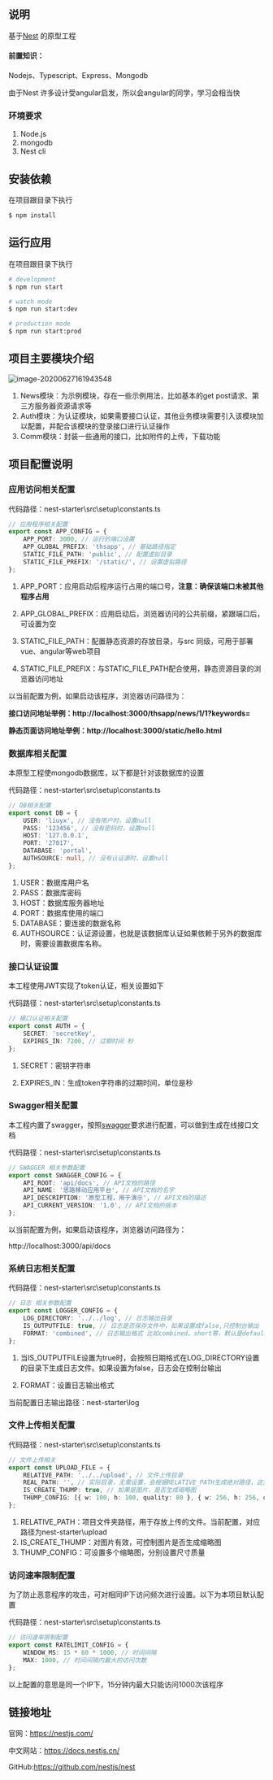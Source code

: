 ## 说明

基于[Nest](https://github.com/nestjs/nest) 的原型工程

#### 前置知识：

Nodejs、Typescript、Express、Mongodb

由于Nest 许多设计受angular启发，所以会angular的同学，学习会相当快

### 环境要求

1. Node.js
2. mongodb
3. Nest cli

## 安装依赖

在项目跟目录下执行

```bash
$ npm install
```

## 运行应用

在项目跟目录下执行

```bash
# development
$ npm run start

# watch mode
$ npm run start:dev

# production mode
$ npm run start:prod
```

## 项目主要模块介绍

![image-20200627161943548](D:\workproject\nestjs\nest-starter\README.assets\image-20200627161943548.png)

1. News模块：为示例模块，存在一些示例用法，比如基本的get post请求、第三方服务器资源请求等
2. Auth模块：为认证模块，如果需要接口认证，其他业务模块需要引入该模块加以配置，并配合该模块的登录接口进行认证操作
3. Comm模块：封装一些通用的接口，比如附件的上传，下载功能

## 项目配置说明

### 应用访问相关配置

代码路径：nest-starter\src\setup\constants.ts

```typescript
// 应用程序相关配置
export const APP_CONFIG = {
    APP_PORT: 3000, // 运行的端口设置
    APP_GLOBAL_PREFIX: 'thsapp', // 基础路径指定
    STATIC_FILE_PATH: 'public', // 配置虚拟目录
    STATIC_FILE_PREFIX: '/static/', // 设置虚拟路径
};
```

1. APP_PORT：应用启动后程序运行占用的端口号，**注意：确保该端口未被其他程序占用**

2. APP_GLOBAL_PREFIX：应用启动后，浏览器访问的公共前缀，紧跟端口后，可设置为空

3. STATIC_FILE_PATH：配置静态资源的存放目录，与src 同级，可用于部署vue、angular等web项目

4. STATIC_FILE_PREFIX：与STATIC_FILE_PATH配合使用，静态资源目录的浏览器访问地址

以当前配置为例，如果启动该程序，浏览器访问路径为：

**接口访问地址举例：http://localhost:3000/thsapp/news/1/1?keywords=**

**静态页面访问地址举例：http://localhost:3000/static/hello.html**

 ### 数据库相关配置 

本原型工程使mongodb数据库，以下都是针对该数据库的设置

 代码路径：nest-starter\src\setup\constants.ts

```typescript
// DB相关配置
export const DB = {
    USER: 'liuyx', // 没有用户时，设置null
    PASS: '123456', // 没有密码时，设置null
    HOST: '127.0.0.1',
    PORT: '27017',
    DATABASE: 'portal',
    AUTHSOURCE: null, // 没有认证源时，设置null
};
```

1. USER：数据库用户名
2. PASS：数据库密码
3. HOST：数据库服务器地址
4. PORT：数据库使用的端口
5. DATABASE：要连接的数据名称
6. AUTHSOURCE：认证源设置，也就是该数据库认证如果依赖于另外的数据库时，需要设置数据库名称。

### 接口认证设置

本工程使用JWT实现了token认证，相关设置如下

代码路径：nest-starter\src\setup\constants.ts

```typescript
// 接口认证相关配置
export const AUTH = {
    SECRET: 'secretKey',
    EXPIRES_IN: 7200, // 过期时间 秒
};
```

1. SECRET：密钥字符串

2. EXPIRES_IN：生成token字符串的过期时间，单位是秒

### Swagger相关配置
本工程内置了swagger，按照[swagger](https://www.npmjs.com/package/@nestjs/swagger)要求进行配置，可以做到生成在线接口文档

代码路径：nest-starter\src\setup\constants.ts

```typescript
// SWAGGER 相关参数配置
export const SWAGGER_CONFIG = {
    API_ROOT: 'api/docs', // API文档的路径
    API_NAME: '思路移动应用平台', // API文档的名字
    API_DESCRIPTION: '原型工程，用于演示', // API文档的描述
    API_CURRENT_VERSION: '1.0', // API文档的版本
};
```

以当前配置为例，如果启动该程序，浏览器访问路径为：

http://localhost:3000/api/docs

### 系统日志相关配置

代码路径：nest-starter\src\setup\constants.ts

```typescript
// 日志 相关参数配置
export const LOGGER_CONFIG = {
    LOG_DIRECTORY: '../../log', // 日志输出目录
    IS_OUTPUTFILE: true, // 日志是否保存文件中，如果设置成false,只控制台输出
    FORMAT: 'combined', // 日志输出格式 比如combined、short等，默认是default
};
```

1. 当IS_OUTPUTFILE设置为true时，会按照日期格式在LOG_DIRECTORY设置的目录下生成日志文件。如果设置为false，日志会在控制台输出

2. FORMAT：设置日志输出格式

当前配置日志输出路径：nest-starter\log

### 文件上传相关配置

代码路径：nest-starter\src\setup\constants.ts

```typescript
// 文件上传相关
export const UPLOAD_FILE = {
    RELATIVE_PATH: '../../upload', // 文件上传目录
    REAL_PATH: '', // 实际目录，无需设置，会根据RELATIVE_PATH生成绝对路径，这里是为了其他功能获取
    IS_CREATE_THUMP: true, // 如果是图片，是否生成缩略图
    THUMP_CONFIG: [{ w: 100, h: 100, quality: 80 }, { w: 256, h: 256, quality: 80 }, { w: 50, quality: 80 }], // 如果是图片，生成缩略图多个的参数
};
```

1. RELATIVE_PATH：项目文件夹路径，用于存放上传的文件。当前配置，对应路径为nest-starter\upload
2. IS_CREATE_THUMP：对图片有效，可控制图片是否生成缩略图
3. THUMP_CONFIG：可设置多个缩略图，分别设置尺寸质量
### 访问速率限制配置

为了防止恶意程序的攻击，可对相同IP下访问频次进行设置。以下为本项目默认配置

代码路径：nest-starter\src\setup\constants.ts

```typescript
// 访问速率限制配置
export const RATELIMIT_CONFIG = {
    WINDOW_MS: 15 * 60 * 1000, // 时间间隔
    MAX: 1000, // 时间间隔内最大的访问次数
};
```

以上配置的意思是同一个IP下，15分钟内最大只能访问1000次该程序

## 链接地址

官网：https://nestjs.com/

中文网站：https://docs.nestjs.cn/

GitHub:https://github.com/nestjs/nest